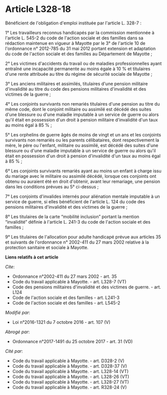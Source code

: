# Article L328-18

Bénéficient de l'obligation d'emploi instituée par l'article L. 328-7 : 

1° Les travailleurs reconnus handicapés par la commission mentionnée à l'article L. 545-2 du code de l'action sociale et des
familles dans sa rédaction maintenue en vigueur à Mayotte par le 3° de l'article 10 de l'ordonnance n° 2012-785 du 31 mai
2012 portant extension et adaptation du code de l'action sociale et des familles au Département de Mayotte ; 

2° Les victimes d'accidents du travail ou de maladies professionnelles ayant entraîné une incapacité permanente au moins
égale à 10 % et titulaires d'une rente attribuée au titre du régime de sécurité sociale de Mayotte ; 

3° Les anciens militaires et assimilés, titulaires d'une pension militaire d'invalidité au titre du code des pensions
militaires d'invalidité et des victimes de la guerre ; 

4° Les conjoints survivants non remariés titulaires d'une pension au titre du même code, dont le conjoint militaire ou
assimilé est décédé des suites d'une blessure ou d'une maladie imputable à un service de guerre ou alors qu'il était en
possession d'un droit à pension militaire d'invalidité d'un taux au moins égal à 85 % ; 

5° Les orphelins de guerre âgés de moins de vingt et un ans et les conjoints survivants non remariés ou les parents
célibataires, dont respectivement la mère, le père ou l'enfant, militaire ou assimilé, est décédé des suites d'une blessure
ou d'une maladie imputable à un service de guerre ou alors qu'il était en possession d'un droit à pension d'invalidité d'un
taux au moins égal à 85 % ; 

6° Les conjoints survivants remariés ayant au moins un enfant à charge issu du mariage avec le militaire ou assimilé décédé,
lorsque ces conjoints ont obtenu ou auraient été en droit d'obtenir, avant leur remariage, une pension dans les conditions
prévues au 5° ci-dessus ; 

7° Les conjoints d'invalides internés pour aliénation mentale imputable à un service de guerre, si elles bénéficient de
l'article L. 124 du code des pensions militaires d'invalidité et des victimes de la guerre ; 

8° Les titulaires de la   carte “mobilité inclusion” portant la mention “invalidité” définie à l'article L. 241-3 du code de
l'action sociale et des familles ; 

9° Les titulaires de l'allocation pour adulte handicapé prévue aux articles 35 et suivants de l'ordonnance n° 2002-411 du 27
mars 2002 relative à la protection sanitaire et sociale à Mayotte.

**Liens relatifs à cet article**

_Cite_:

  - Ordonnance n°2002-411 du 27 mars 2002 - art. 35
  - Code du travail applicable à Mayotte. - art. L328-7 (VT)
  - Code des pensions militaires d'invalidité et des victimes de guerre. - art. L124
  - Code de l'action sociale et des familles - art. L241-3
  - Code de l'action sociale et des familles - art. L545-2

_Modifié par_:

  - Loi n°2016-1321 du 7 octobre 2016 - art. 107 (V)

_Abrogé par_:

  - Ordonnance n°2017-1491 du 25 octobre 2017 - art. 31 (VD)

_Cité par_:

  - Code du travail applicable à Mayotte. - art. D328-2 (V)
  - Code du travail applicable à Mayotte. - art. D328-37 (V)
  - Code du travail applicable à Mayotte. - art. L328-14 (VT)
  - Code du travail applicable à Mayotte. - art. L328-26 (VT)
  - Code du travail applicable à Mayotte. - art. L328-27 (VT)
  - Code du travail applicable à Mayotte. - art. R328-24 (V)
